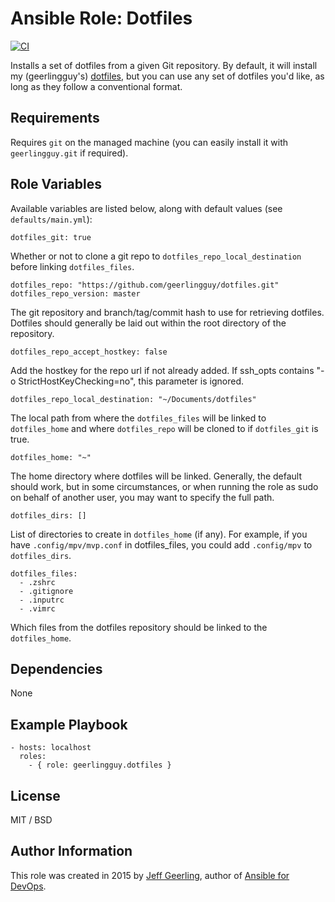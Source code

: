 # Ansible Role: Dotfiles

[![CI](https://github.com/geerlingguy/ansible-role-dotfiles/workflows/CI/badge.svg?event=push)](https://github.com/geerlingguy/ansible-role-dotfiles/actions?query=workflow%3ACI)

Installs a set of dotfiles from a given Git repository. By default, it will install my (geerlingguy's) [dotfiles](https://github.com/geerlingguy/dotfiles), but you can use any set of dotfiles you'd like, as long as they follow a conventional format.

## Requirements

Requires `git` on the managed machine (you can easily install it with `geerlingguy.git` if required).

## Role Variables

Available variables are listed below, along with default values (see `defaults/main.yml`):

    dotfiles_git: true
Whether or not to clone a git repo to `dotfiles_repo_local_destination` before linking `dotfiles_files`.


    dotfiles_repo: "https://github.com/geerlingguy/dotfiles.git"
    dotfiles_repo_version: master

The git repository and branch/tag/commit hash to use for retrieving dotfiles. Dotfiles should generally be laid out within the root directory of the repository.

    dotfiles_repo_accept_hostkey: false

Add the hostkey for the repo url if not already added. If ssh_opts contains "-o StrictHostKeyChecking=no", this parameter is ignored.

    dotfiles_repo_local_destination: "~/Documents/dotfiles"

The local path from where the `dotfiles_files` will be linked to `dotfiles_home` and where `dotfiles_repo` will be cloned to if `dotfiles_git` is true.

    dotfiles_home: "~"

The home directory where dotfiles will be linked. Generally, the default should work, but in some circumstances, or when running the role as sudo on behalf of another user, you may want to specify the full path.

    dotfiles_dirs: []

List of directories to create in `dotfiles_home` (if any). For example, if you have `.config/mpv/mvp.conf` in dotfiles_files, you could add `.config/mpv` to `dotfiles_dirs`.

    dotfiles_files:
      - .zshrc
      - .gitignore
      - .inputrc
      - .vimrc

Which files from the dotfiles repository should be linked to the `dotfiles_home`.

## Dependencies

None

## Example Playbook

    - hosts: localhost
      roles:
        - { role: geerlingguy.dotfiles }

## License

MIT / BSD

## Author Information

This role was created in 2015 by [Jeff Geerling](https://www.jeffgeerling.com/), author of [Ansible for DevOps](https://www.ansiblefordevops.com/).
